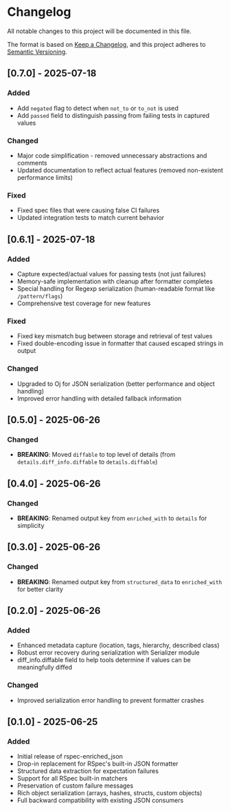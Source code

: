 # Changelog

All notable changes to this project will be documented in this file.

The format is based on [Keep a Changelog](https://keepachangelog.com/en/1.0.0/),
and this project adheres to [Semantic Versioning](https://semver.org/spec/v2.0.0.html).

## [0.7.0] - 2025-07-18

### Added
- Add `negated` flag to detect when `not_to` or `to_not` is used
- Add `passed` field to distinguish passing from failing tests in captured values

### Changed
- Major code simplification - removed unnecessary abstractions and comments
- Updated documentation to reflect actual features (removed non-existent performance limits)

### Fixed
- Fixed spec files that were causing false CI failures
- Updated integration tests to match current behavior

## [0.6.1] - 2025-07-18

### Added
- Capture expected/actual values for passing tests (not just failures)
- Memory-safe implementation with cleanup after formatter completes
- Special handling for Regexp serialization (human-readable format like `/pattern/flags`)
- Comprehensive test coverage for new features

### Fixed
- Fixed key mismatch bug between storage and retrieval of test values
- Fixed double-encoding issue in formatter that caused escaped strings in output

### Changed
- Upgraded to Oj for JSON serialization (better performance and object handling)
- Improved error handling with detailed fallback information

## [0.5.0] - 2025-06-26

### Changed
- **BREAKING**: Moved `diffable` to top level of details (from `details.diff_info.diffable` to `details.diffable`)

## [0.4.0] - 2025-06-26

### Changed
- **BREAKING**: Renamed output key from `enriched_with` to `details` for simplicity

## [0.3.0] - 2025-06-26

### Changed
- **BREAKING**: Renamed output key from `structured_data` to `enriched_with` for better clarity

## [0.2.0] - 2025-06-26

### Added
- Enhanced metadata capture (location, tags, hierarchy, described class)
- Robust error recovery during serialization with Serializer module
- diff_info.diffable field to help tools determine if values can be meaningfully diffed

### Changed
- Improved serialization error handling to prevent formatter crashes

## [0.1.0] - 2025-06-25

### Added
- Initial release of rspec-enriched_json
- Drop-in replacement for RSpec's built-in JSON formatter
- Structured data extraction for expectation failures
- Support for all RSpec built-in matchers
- Preservation of custom failure messages
- Rich object serialization (arrays, hashes, structs, custom objects)
- Full backward compatibility with existing JSON consumers
